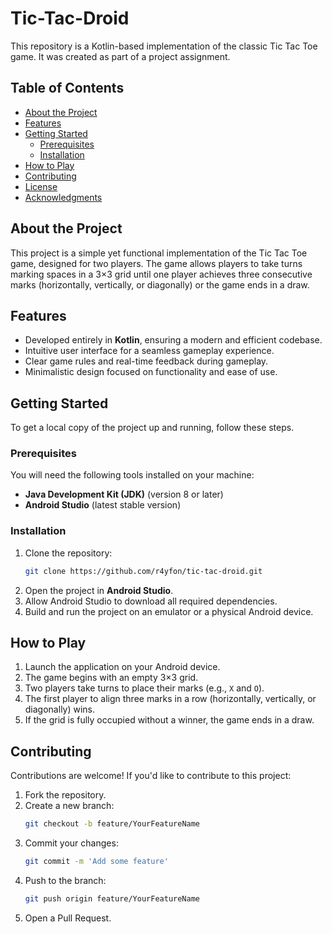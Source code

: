 # Tic-Tac-Droid

This repository is a Kotlin-based implementation of the classic Tic Tac Toe game. It was created as part of a project assignment.

## Table of Contents

- [About the Project](#about-the-project)
- [Features](#features)
- [Getting Started](#getting-started)
  - [Prerequisites](#prerequisites)
  - [Installation](#installation)
- [How to Play](#how-to-play)
- [Contributing](#contributing)
- [License](#license)
- [Acknowledgments](#acknowledgments)

## About the Project

This project is a simple yet functional implementation of the Tic Tac Toe game, designed for two players. The game allows players to take turns marking spaces in a 3×3 grid until one player achieves three consecutive marks (horizontally, vertically, or diagonally) or the game ends in a draw.

## Features

- Developed entirely in **Kotlin**, ensuring a modern and efficient codebase.
- Intuitive user interface for a seamless gameplay experience.
- Clear game rules and real-time feedback during gameplay.
- Minimalistic design focused on functionality and ease of use.

## Getting Started

To get a local copy of the project up and running, follow these steps.

### Prerequisites

You will need the following tools installed on your machine:
- **Java Development Kit (JDK)** (version 8 or later)
- **Android Studio** (latest stable version)

### Installation

1. Clone the repository:
   ```bash
   git clone https://github.com/r4yfon/tic-tac-droid.git
   ```
2. Open the project in **Android Studio**.
3. Allow Android Studio to download all required dependencies.
4. Build and run the project on an emulator or a physical Android device.

## How to Play

1. Launch the application on your Android device.
2. The game begins with an empty 3×3 grid.
3. Two players take turns to place their marks (e.g., `X` and `O`).
4. The first player to align three marks in a row (horizontally, vertically, or diagonally) wins.
5. If the grid is fully occupied without a winner, the game ends in a draw.

## Contributing

Contributions are welcome! If you'd like to contribute to this project:

1. Fork the repository.
2. Create a new branch:
   ```bash
   git checkout -b feature/YourFeatureName
   ```
3. Commit your changes:
   ```bash
   git commit -m 'Add some feature'
   ```
4. Push to the branch:
   ```bash
   git push origin feature/YourFeatureName
   ```
5. Open a Pull Request.
